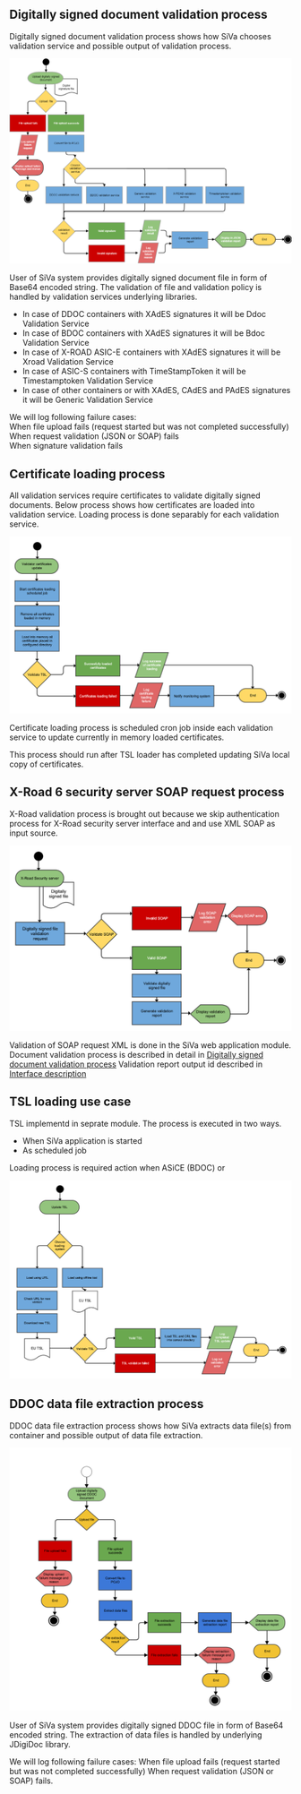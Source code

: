 ## Digitally signed document validation process

Digitally signed document validation process shows how SiVa chooses
validation service and possible output of validation process.

![BDOC validation process](../img/siva/siva_bdoc_validation_process_v2.png)

User of SiVa system provides digitally signed document file in form of
Base64 encoded string. The validation of file and validation policy
is handled by validation services underlying libraries.

* In case of DDOC containers with XAdES signatures it will be Ddoc Validation Service
* In case of BDOC containers with XAdES signatures it will be Bdoc Validation Service
* In case of X-ROAD ASIC-E containers with XAdES signatures it will be Xroad Validation Service
* In case of ASIC-S containers with TimeStampToken it will be Timestamptoken Validation Service
* In case of other containers or with XAdES, CAdES and PAdES signatures it will be Generic Validation Service

We will log following failure cases:<br>
When file upload fails (request started but was not completed successfully)<br>
When request validation (JSON or SOAP) fails<br>
When signature validation fails<br>

## Certificate loading process

All validation services require certificates to validate digitally signed
documents. Below process shows how certificates are loaded into
validation service. Loading process is done separably for each validation
service.

![Certificate Loading process](../img/siva/siva_validator_crl_loading.png)

Certificate loading process is scheduled cron job inside each validation
service to update currently in memory loaded certificates.

This process should run after TSL loader has completed updating
SiVa local copy of certificates.

## X-Road 6 security server SOAP request process

X-Road validation process is brought out because we skip authentication
process for X-Road security server interface and and use XML SOAP
as input source.

![X-Road SOAP validation request](../img/siva/siva_x_road_server_diagram.png)

Validation of SOAP request XML is done in the SiVa web application module.
Document validation process is described in detail in [Digitally signed document validation process](#digitally-signed-document-validation-process)
Validation report output id described in [Interface description](../siva2/interfaces)

## TSL loading use case

TSL implementd in seprate module. The process is executed in two ways.

* When SiVa application is started
* As scheduled job

Loading process is required action when ASiCE (BDOC) or

![TSL loading process](../img/siva/siva_tsl_loading_process.png)

## DDOC data file extraction process

DDOC data file extraction process shows how SiVa extracts data file(s)
from container and possible output of data file extraction.

![DDOC data file extraction process](../img/siva/siva_ddoc_datafile_extraction.png)

User of SiVa system provides digitally signed DDOC file in form of
Base64 encoded string. The extraction of data files is handled by
underlying JDigiDoc library.

We will log following failure cases:
When file upload fails (request started but was not completed successfully)
When request validation (JSON or SOAP) fails.
